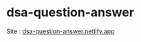 # dsa-question-answer

Site : <a href="https://dsa-question-answer.netlify.app/" target="_blank">dsa-question-answer.netlify.app</a>
